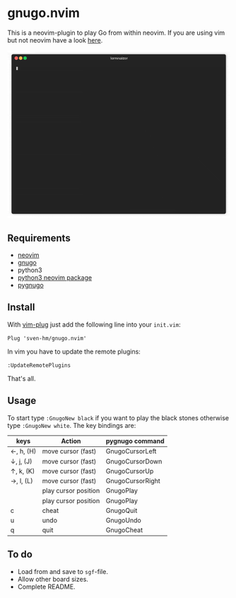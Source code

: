 # gnugo.nvim

This is a neovim-plugin to play Go from within neovim. If you are using vim but not neovim have a look [here](https://github.com/AndrewRadev/gnugo.vim).

<p align="center"><img src="/img/demo.gif?raw=true"/></p>


## Requirements

* [neovim](https://neovim.io/)
* [gnugo](https://www.gnu.org/software/gnugo/)
* python3
* [python3 neovim package](https://pypi.org/project/neovim/)
* [pygnugo](https://github.com/sven-hm/pygnugo.git)


## Install

With [vim-plug](https://github.com/junegunn/vim-plug) just add the following line into your `init.vim`:
```vim
Plug 'sven-hm/gnugo.nvim'
```
In vim you have to update the remote plugins:
```
:UpdateRemotePlugins
```
That's all.


## Usage

To start type `:GnugoNew black` if you want to play the black stones otherwise type `:GnugoNew white`.
The key bindings are:

| keys           | Action               | pygnugo command  |
|----------------|----------------------|------------------|
| ←, h, (H)      | move cursor (fast)   | GnugoCursorLeft  |
| ↓, j, (J)      | move cursor (fast)   | GnugoCursorDown  |
| ↑, k, (K)      | move cursor (fast)   | GnugoCursorUp    |
| →, l, (L)      | move cursor (fast)   | GnugoCursorRight |
| <enter>        | play cursor position | GnugoPlay        |
| <double-click> | play cursor position | GnugoPlay        |
| c              | cheat                | GnugoQuit        |
| u              | undo                 | GnugoUndo        |
| q              | quit                 | GnugoCheat       |


## To do

* Load from and save to `sgf`-file.
* Allow other board sizes.
* Complete README.
